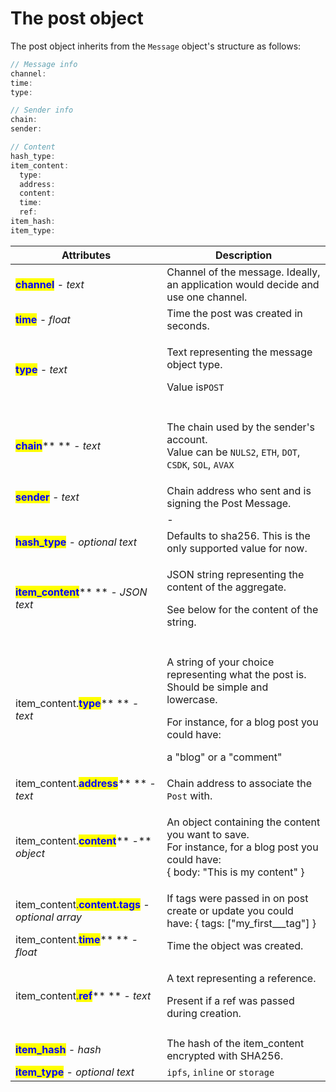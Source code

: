 # The post object

The post object inherits from the `Message` object's structure as follows:

```javascript
// Message info
channel:
time:
type:

// Sender info
chain:
sender:

// Content
hash_type:
item_content:
  type:
  address:
  content:
  time:
  ref:
item_hash:
item_type:
```

| Attributes                                                                                                                                                                             | Description                                                                                                                                                                     |
| -------------------------------------------------------------------------------------------------------------------------------------------------------------------------------------- | ------------------------------------------------------------------------------------------------------------------------------------------------------------------------------- |
| <mark style="color:blue;">**channel**</mark> - _text_                                                                                                                                  | Channel of the message. Ideally, an application would decide and use one channel.                                                                                               |
| <mark style="color:blue;">**time**</mark> _- float_                                                                                                                                    | Time the post was created in seconds.                                                                                                                                           |
| <mark style="color:blue;">**type**</mark> _- text_                                                                                                                                     | <p>Text representing the message object type.</p><p>Value is<code>POST</code></p>                                                                                               |
|                                                                                                                                                                                        |                                                                                                                                                                                 |
| <mark style="color:blue;">**chain**</mark>** ** _- text_                                                                                                                               | <p>The chain used by the sender's account. <br>Value can be <code>NULS2</code>, <code>ETH</code>, <code>DOT</code>, <code>CSDK</code>, <code>SOL</code>, <code>AVAX</code></p>  |
| <mark style="color:blue;">**sender**</mark> _- text_                                                                                                                                   | Chain address who sent and is signing the Post Message.                                                                                                                         |
|                                                                                                                                                                                        | -                                                                                                                                                                               |
| <mark style="color:blue;">**hash\_type**</mark> _- optional text_                                                                                                                      | Defaults to sha256. This is the only supported value for now.                                                                                                                   |
| <mark style="color:blue;">**item\_content**</mark>** ** _- JSON text_                                                                                                                  | <p>JSON string representing the content of the aggregate. </p><p>See below for the content of the string.</p>                                                                   |
|                                                                                                                                                                                        |                                                                                                                                                                                 |
| item\_content.<mark style="color:blue;">**type**</mark>** ** _- text_                                                                                                                  | <p>A string of your choice representing what the post is. Should be simple and lowercase.</p><p>For instance, for a blog post you could have:</p><p>a "blog" or a "comment"</p> |
| item\_content.<mark style="color:blue;">**address**</mark>** ** _- text_                                                                                                               | Chain address to associate the `Post` with.                                                                                                                                     |
| item\_content.<mark style="color:blue;">**content**</mark>** -** _object_                                                                                                              | <p>An object containing the content you want to save. <br>For instance, for a blog post you could have:<br>{ body: "This is my content" }</p>                                   |
| item\_content<mark style="color:blue;">.</mark><mark style="color:blue;">**content.tags**</mark> <mark style="color:blue;"></mark>_<mark style="color:blue;"></mark> - optional array_ | If tags were passed in on post create or update you could have: { tags: \["my\_first_\__tag"] }                                                                                 |
| item\_content.<mark style="color:blue;">**time**</mark>** ** _- float_                                                                                                                 | Time the object was created.                                                                                                                                                    |
| item\_content<mark style="color:blue;">.</mark><mark style="color:blue;">**ref**</mark>** ** _- text_                                                                                  | <p>A text representing a reference.</p><p>Present if a ref was passed during creation.</p>                                                                                      |
|                                                                                                                                                                                        |                                                                                                                                                                                 |
| <mark style="color:blue;">**item\_hash**</mark> _- hash_                                                                                                                               | The hash of the item\_content encrypted with SHA256.                                                                                                                            |
| <mark style="color:blue;">**item\_type**</mark> - _optional text_                                                                                                                      | `ipfs`, `inline` or `storage`                                                                                                                                                   |

